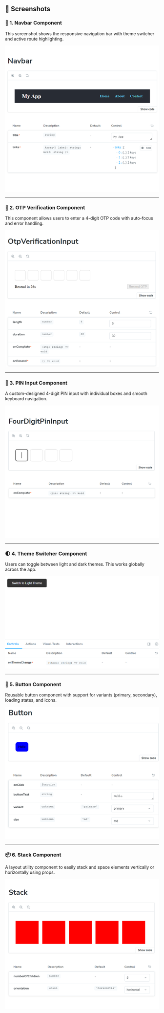 ## 📸 Screenshots

### 🧩 1. Navbar Component
This screenshot shows the responsive navigation bar with theme switcher and active route highlighting.

![Navbar Screenshot](assets/navbar.png)

---

### 🔐 2. OTP Verification Component
This component allows users to enter a 4-digit OTP code with auto-focus and error handling.

![OTP Verification Screenshot](assets/otp.png)

---

### 🔢 3. PIN Input Component
A custom-designed 4-digit PIN input with individual boxes and smooth keyboard navigation.

![PIN Input Screenshot](assets/pin.png)

---

### 🌓 4. Theme Switcher Component
Users can toggle between light and dark themes. This works globally across the app.

![Theme Switcher Screenshot](assets/theme.png)

---

### 🔘 5. Button Component
Reusable button component with support for variants (primary, secondary), loading states, and icons.

![Button Screenshot](assets/button.png)

---

### 📦 6. Stack Component
A layout utility component to easily stack and space elements vertically or horizontally using props.

![Stack Screenshot](assets/stack.png)
